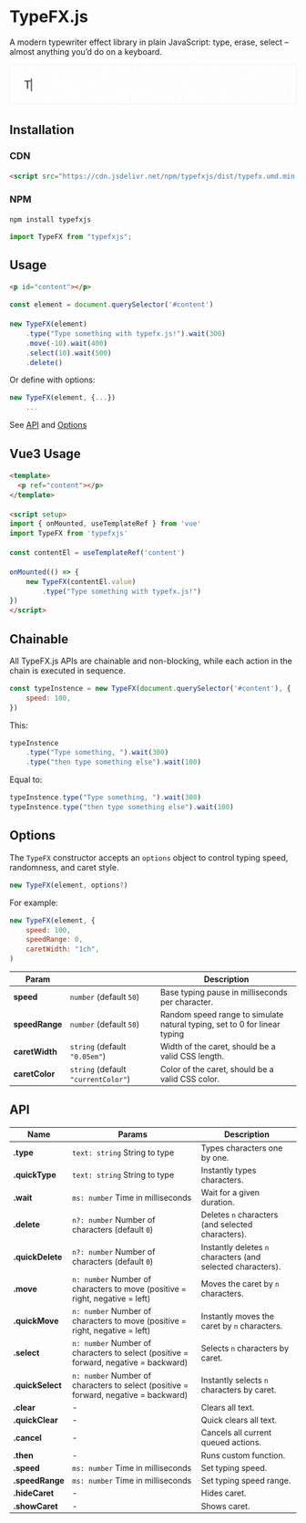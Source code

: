 # TypeFX.js

A modern typewriter effect library in plain JavaScript: type, erase, select – almost anything you’d do on a keyboard.


![](example.gif)




## Installation

### CDN

```html
<script src="https://cdn.jsdelivr.net/npm/typefxjs/dist/typefx.umd.min.js"></script>
```


### NPM

```shell
npm install typefxjs
```
```js
import TypeFX from "typefxjs"; 
```



## Usage

```html
<p id="content"></p>
```
```js
const element = document.querySelector('#content')

new TypeFX(element)
    .type("Type something with typefx.js!").wait(300)
    .move(-10).wait(400)
    .select(10).wait(500)
    .delete()
```
Or define with options:
```js
new TypeFX(element, {...})
    ...
```
See [API](#API) and [Options](#options)







## Vue3 Usage

```html
<template>
  <p ref="content"></p>
</template>

<script setup>
import { onMounted, useTemplateRef } from 'vue'
import TypeFX from 'typefxjs'

const contentEl = useTemplateRef('content')

onMounted(() => {
    new TypeFX(contentEl.value)
        .type("Type something with typefx.js!")
})
</script>
```



## Chainable

All TypeFX.js APIs are chainable and non-blocking, while each action in the chain is executed in sequence.

```js
const typeInstence = new TypeFX(document.querySelector('#content'), {
    speed: 100,
})
```

This:

```js
typeInstence
    .type("Type something, ").wait(300)
    .type("then type something else").wait(100)
```

Equal to:

```js
typeInstence.type("Type something, ").wait(300)
typeInstence.type("then type something else").wait(100)
```





## Options

The `TypeFX` constructor accepts an `options` object to control typing speed, randomness, and caret style.

```ts
new TypeFX(element, options?)
```

For example:
```js
new TypeFX(element, {
    speed: 100,
    speedRange: 0,
    caretWidth: "1ch",
)
```


| Param          |                                       | Description                                                               |
| -------------- | ------------------------------------- | ------------------------------------------------------------------------- |
| **speed**      | ``number`` (default `50`)             | Base typing pause in milliseconds per character.                          |
| **speedRange** | ``number`` (default `50`)             | Random speed range to simulate natural typing, set to 0 for linear typing |
| **caretWidth** | ``string`` (default `"0.05em"`)       | Width of the caret, should be a valid CSS length.                         |
| **caretColor** | ``string`` (default `"currentColor"`) | Color of the caret, should be a valid CSS color.                          |



## API


| Name             | Params                                                                                 | Description                                                 |
| ---------------- | -------------------------------------------------------------------------------------- | ----------------------------------------------------------- |
| **.type**        | ``text: string`` String to type                                                        | Types characters one by one.                                |
| **.quickType**   | ``text: string`` String to type                                                        | Instantly types characters.                                 |
| **.wait**        | ``ms: number`` Time in milliseconds                                                    | Wait for a given duration.                                  |
| **.delete**      | ``n?: number`` Number of characters (default `0`)                                      | Deletes `n` characters (and selected characters).           |
| **.quickDelete** | ``n?: number`` Number of characters (default `0`)                                      | Instantly deletes `n` characters (and selected characters). |
| **.move**        | ``n: number`` Number of characters to move (positive = right, negative = left)         | Moves the caret by `n` characters.                          |
| **.quickMove**   | ``n: number`` Number of characters to move (positive = right, negative = left)         | Instantly moves the caret by `n` characters.                |
| **.select**      | ``n: number`` Number of characters to select (positive = forward, negative = backward) | Selects `n` characters by caret.                            |
| **.quickSelect** | ``n: number`` Number of characters to select (positive = forward, negative = backward) | Instantly selects `n` characters by caret.                  |
| **.clear**       | -                                                                                      | Clears all text.                                            |
| **.quickClear**  | -                                                                                      | Quick clears all text.                                      |
| **.cancel**      | -                                                                                      | Cancels all current queued actions.                         |
| **.then**        | -                                                                                      | Runs custom function.                                       |
| **.speed**       | ``ms: number`` Time in milliseconds                                                    | Set typing speed.                                           |
| **.speedRange**  | ``ms: number`` Time in milliseconds                                                    | Set typing speed range.                                     |
| **.hideCaret**   | -                                                                                      | Hides caret.                                                |
| **.showCaret**   | -                                                                                      | Shows caret.                                                |

